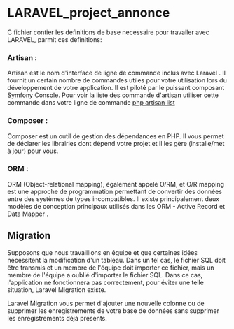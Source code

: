 # LARAVEL_project_annonce

C fichier contier les definitions de base necessaire pour travailer avec LARAVEL, parmit ces definitions:

### Artisan :

Artisan est le nom d'interface de ligne de commande inclus avec Laravel . Il fournit un certain nombre de commandes utiles pour votre utilisation lors du développement de votre application. Il est piloté par le puissant composant Symfony Console. Pour voir la liste des commande d'artisan utiliser cette commande dans votre ligne de commande <u> php artisan list </u>

### Composer : 

Composer est un outil de gestion des dépendances en PHP. Il vous permet de déclarer les librairies dont dépend votre projet et il les gère (installe/met à jour) pour vous.

### ORM : 

ORM (Object-relational mapping), également appelé O/RM, et O/R mapping est une approche de programmation permettant de convertir des données entre des systèmes de types incompatibles. Il existe principalement deux modèles de conception principaux utilisés dans les ORM - Active Record et Data Mapper .

## Migration

Supposons que nous travaillions en équipe et que certaines idées nécessitent la modification d'un tableau. Dans un tel cas, le fichier SQL doit être transmis et un membre de l'équipe doit importer ce fichier, mais un membre de l'équipe a oublié d'importer le fichier SQL. Dans ce cas, l'application ne fonctionnera pas correctement, pour éviter une telle situation, Laravel Migration existe.

Laravel Migration vous permet d'ajouter une nouvelle colonne ou de supprimer les enregistrements de votre base de données sans supprimer les enregistrements déjà présents.
